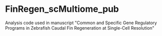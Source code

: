 # FinRegen_scMultiome_pub
Analysis code used in manuscript "Common and Specific Gene Regulatory Programs in Zebrafish Caudal Fin Regeneration at Single-Cell Resolution" 

